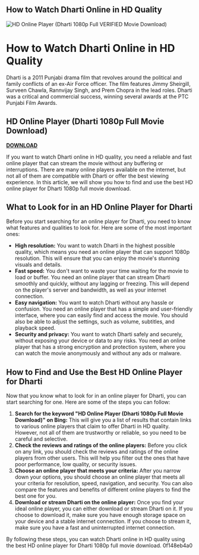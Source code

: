 ## How to Watch Dharti Online in HD Quality

 
![HD Online Player (Dharti 1080p Full _VERIFIED_ Movie Download)](https://image.jimcdn.com/app/cms/image/transf/dimension=210x1024:format=jpg/path/sd8542b2842d5a9a0/image/i06414c6dede8cdec/version/1319858056/image.jpg)

 
# How to Watch Dharti Online in HD Quality
 
Dharti is a 2011 Punjabi drama film that revolves around the political and family conflicts of an ex-Air Force officer. The film features Jimmy Sheirgill, Surveen Chawla, Rannvijay Singh, and Prem Chopra in the lead roles. Dharti was a critical and commercial success, winning several awards at the PTC Punjabi Film Awards.
 
## HD Online Player (Dharti 1080p Full Movie Download)


[**DOWNLOAD**](https://www.google.com/url?q=https%3A%2F%2Fshoxet.com%2F2tKNR3&sa=D&sntz=1&usg=AOvVaw0WD3l5JxXAEn1JNl-g8Kl_)

 
If you want to watch Dharti online in HD quality, you need a reliable and fast online player that can stream the movie without any buffering or interruptions. There are many online players available on the internet, but not all of them are compatible with Dharti or offer the best viewing experience. In this article, we will show you how to find and use the best HD online player for Dharti 1080p full movie download.
 
## What to Look for in an HD Online Player for Dharti
 
Before you start searching for an online player for Dharti, you need to know what features and qualities to look for. Here are some of the most important ones:
 
- **High resolution:** You want to watch Dharti in the highest possible quality, which means you need an online player that can support 1080p resolution. This will ensure that you can enjoy the movie's stunning visuals and details.
- **Fast speed:** You don't want to waste your time waiting for the movie to load or buffer. You need an online player that can stream Dharti smoothly and quickly, without any lagging or freezing. This will depend on the player's server and bandwidth, as well as your internet connection.
- **Easy navigation:** You want to watch Dharti without any hassle or confusion. You need an online player that has a simple and user-friendly interface, where you can easily find and access the movie. You should also be able to adjust the settings, such as volume, subtitles, and playback speed.
- **Security and privacy:** You want to watch Dharti safely and securely, without exposing your device or data to any risks. You need an online player that has a strong encryption and protection system, where you can watch the movie anonymously and without any ads or malware.

## How to Find and Use the Best HD Online Player for Dharti
 
Now that you know what to look for in an online player for Dharti, you can start searching for one. Here are some of the steps you can follow:

1. **Search for the keyword "HD Online Player (Dharti 1080p Full Movie Download)" on Bing:** This will give you a list of results that contain links to various online players that claim to offer Dharti in HD quality. However, not all of them are trustworthy or reliable, so you need to be careful and selective.
2. **Check the reviews and ratings of the online players:** Before you click on any link, you should check the reviews and ratings of the online players from other users. This will help you filter out the ones that have poor performance, low quality, or security issues.
3. **Choose an online player that meets your criteria:** After you narrow down your options, you should choose an online player that meets all your criteria for resolution, speed, navigation, and security. You can also compare the features and benefits of different online players to find the best one for you.
4. **Download or stream Dharti on the online player:** Once you find your ideal online player, you can either download or stream Dharti on it. If you choose to download it, make sure you have enough storage space on your device and a stable internet connection. If you choose to stream it, make sure you have a fast and uninterrupted internet connection.

By following these steps, you can watch Dharti online in HD quality using the best HD online player for Dharti 1080p full movie download.
 0f148eb4a0
